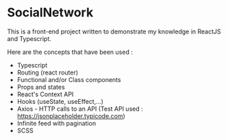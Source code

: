 # SocialNetwork

This is a front-end project written to demonstrate my knowledge in ReactJS and Typescript.

Here are the concepts that have been used :

- Typescript
- Routing (react router)
- Functional and/or Class components
- Props and states
- React's Context API
- Hooks (useState, useEffect,...)
- Axios - HTTP calls to an API (Test API used : https://jsonplaceholder.typicode.com)
- Infinite feed with pagination
- SCSS
